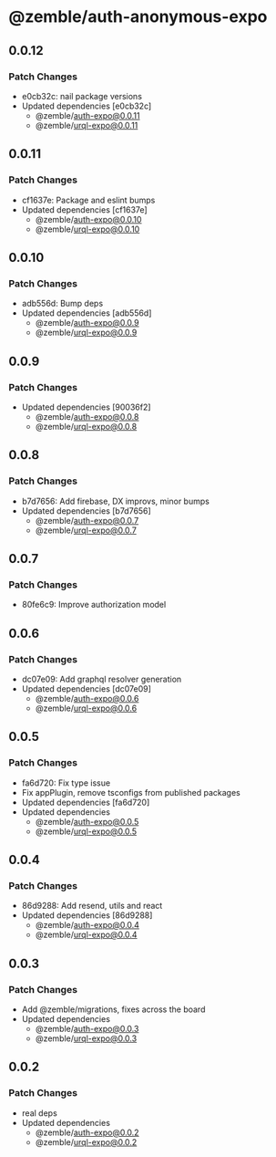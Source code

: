 # @zemble/auth-anonymous-expo

## 0.0.12

### Patch Changes

- e0cb32c: nail package versions
- Updated dependencies [e0cb32c]
  - @zemble/auth-expo@0.0.11
  - @zemble/urql-expo@0.0.11

## 0.0.11

### Patch Changes

- cf1637e: Package and eslint bumps
- Updated dependencies [cf1637e]
  - @zemble/auth-expo@0.0.10
  - @zemble/urql-expo@0.0.10

## 0.0.10

### Patch Changes

- adb556d: Bump deps
- Updated dependencies [adb556d]
  - @zemble/auth-expo@0.0.9
  - @zemble/urql-expo@0.0.9

## 0.0.9

### Patch Changes

- Updated dependencies [90036f2]
  - @zemble/auth-expo@0.0.8
  - @zemble/urql-expo@0.0.8

## 0.0.8

### Patch Changes

- b7d7656: Add firebase, DX improvs, minor bumps
- Updated dependencies [b7d7656]
  - @zemble/auth-expo@0.0.7
  - @zemble/urql-expo@0.0.7

## 0.0.7

### Patch Changes

- 80fe6c9: Improve authorization model

## 0.0.6

### Patch Changes

- dc07e09: Add graphql resolver generation
- Updated dependencies [dc07e09]
  - @zemble/auth-expo@0.0.6
  - @zemble/urql-expo@0.0.6

## 0.0.5

### Patch Changes

- fa6d720: Fix type issue
- Fix appPlugin, remove tsconfigs from published packages
- Updated dependencies [fa6d720]
- Updated dependencies
  - @zemble/auth-expo@0.0.5
  - @zemble/urql-expo@0.0.5

## 0.0.4

### Patch Changes

- 86d9288: Add resend, utils and react
- Updated dependencies [86d9288]
  - @zemble/auth-expo@0.0.4
  - @zemble/urql-expo@0.0.4

## 0.0.3

### Patch Changes

- Add @zemble/migrations, fixes across the board
- Updated dependencies
  - @zemble/auth-expo@0.0.3
  - @zemble/urql-expo@0.0.3

## 0.0.2

### Patch Changes

- real deps
- Updated dependencies
  - @zemble/auth-expo@0.0.2
  - @zemble/urql-expo@0.0.2
